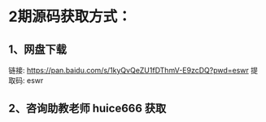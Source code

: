 # 2期源码获取方式：
## 1、网盘下载
链接: https://pan.baidu.com/s/1kyQvQeZU1fDThmV-E9zcDQ?pwd=eswr 提取码: eswr
## 2、咨询助教老师 huice666 获取
